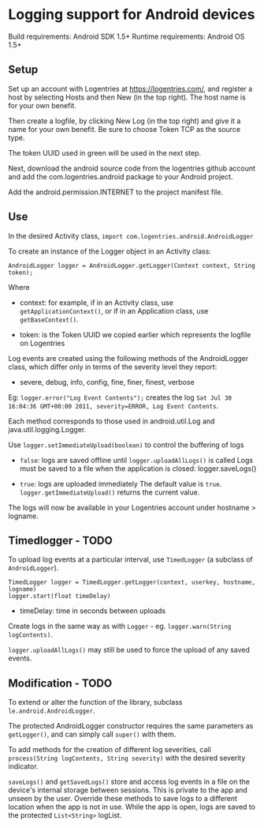 Logging support for Android devices
===================================

Build requirements: Android SDK 1.5+
Runtime requirements: Android OS 1.5+


Setup
-----

Set up an account with Logentries at <https://logentries.com/>, and register a
host by selecting Hosts and then New (in the top right).  The host name is for your own benefit.
	
Then create a logfile, by clicking New Log (in the top right) and give it a name for your own benefit. Be sure to choose Token TCP as the source type.

The token UUID used in green will be used in the next step.

Next, download the android source code from the logentries github account and add the com.logentries.android package to your Android project.
	
Add the android.permission.INTERNET <uses-permission> to the project manifest
file.

Use
---

In the desired Activity class, ``import com.logentries.android.AndroidLogger``

To create an instance of the Logger object in an Activity class:

    AndroidLogger logger = AndroidLogger.getLogger(Context context, String token);
Where

 - context: for example, if in an Activity class, use ``getApplicationContext()``, or if in an Application class, use ``getBaseContext()``. 
 
 - token: is the Token UUID we copied earlier which represents the logfile on Logentries

Log events are created using the following methods of the AndroidLogger class, which differ only in terms of the severity level they report:
 
 - severe, debug, info, config, fine, finer, finest, verbose 
 
Eg: ``logger.error("Log Event Contents");`` creates the log ``Sat Jul 30 16:04:36 GMT+00:00 2011, severity=ERROR, Log Event Contents``. 

Each method corresponds to those used in android.util.Log and java.util.logging.Logger.
	
Use ``logger.setImmediateUpload(boolean)`` to control the buffering of logs
 
 - ``false``: logs are saved offline until ``logger.uploadAllLogs()`` is called
   Logs must be saved to a file when the application is closed: logger.saveLogs()
 
 - ``true``: logs are uploaded immediately
    The default value is ``true``.
    ``logger.getImmediateUpload()`` returns the current value.

The logs will now be available in your Logentries account under hostname > logname.

	
Timedlogger - TODO
-----------

To upload log events at a particular interval, use ``TimedLogger`` (a subclass
of ``AndroidLogger``).
	
    TimedLogger logger = TimedLogger.getLogger(context, userkey, hostname, logname)
    logger.start(float timeDelay)
  - timeDelay: time in seconds between uploads

Create logs in the same way as with ``Logger`` -
eg. ``logger.warn(String logContents)``.

``logger.uploadAllLogs()`` may still be used to force the upload of any saved
events.
	

Modification - TODO
------------

To extend or alter the function of the library, subclass ``le.android.AndroidLogger``.
	
The protected AndroidLogger constructor requires the same parameters as
``getLogger()``, and can simply call ``super()`` with them.

To add methods for the creation of different log severities, 
call ``process(String logContents, String severity)`` with the desired severity
indicator.

``saveLogs()`` and ``getSavedLogs()`` store and access log events in a file on
the device's internal storage between sessions.  This is private to the app and
unseen by the user.  Override these methods to save logs to a different
location when the app is not in use.  While the app is open, logs are saved to
the protected ``List<String>`` logList.


